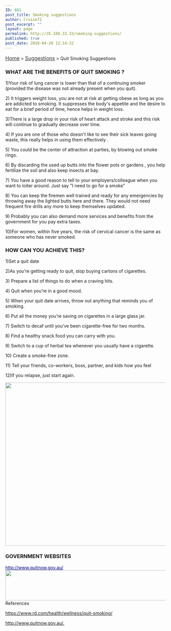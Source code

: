 ```yaml
---
ID: 681
post_title: Smoking suggestions
author: Cruise72
post_excerpt: ""
layout: page
permalink: http://35.189.33.33/smoking-suggestions/
published: true
post_date: 2018-04-20 12:14:32
---
```

<p><a style="font-size: 16px; color: #333333;" href="http://35.189.33.33/">Home</a> &gt; <a style="font-size: 16px; color: #333333;" href="http://35.189.33.33/suggestions/">Suggestions</a> &gt; Quit Smoking Suggestions</p>		
			<h3>WHAT ARE THE BENEFITS OF QUIT SMOKING ?</h3>		
		<p>1)Your risk of lung cancer is lower than that of a continuing smoker (provided the disease was not already present when you quit).</p><p>2) It triggers weight loss, you are not at risk at getting obese as long as you are addicted to smoking. It suppresses the body's appetite and the desire to eat for a brief period of time, hence helps in weight loss.</p><p>3)There is a large drop in your risk of heart attack and stroke and this risk will continue to gradually decrease over time.</p><p>4) If you are one of those who doesn't like to see their sick leaves going waste, this really helps in using them effectively .</p><p>5) You could be the center of attraction at parties, by blowing out smoke rings.</p><p>6) By discarding the used up butts into the flower pots or gardens , you help fertilize the soil and also keep insects at bay.</p><p>7) You have a good reason to tell to your employers/colleague when you want to loiter around. Just say "I need to go for a smoke"</p><p>8) You can keep the firemen well trained and ready for any emergencies by throwing away the lighted butts here and there. They would not need frequent fire drills any more to keep themselves updated.</p><p>9) Probably you can also demand more services and benefits from the government for you pay extra taxes.</p><p>10)For women, within five years, the risk of cervical cancer is the same as someone who has never smoked.</p>		
			<h3>HOW CAN YOU ACHIEVE THIS?</h3>		
		<p>1)Set a quit date</p><p>2)As you’re getting ready to quit, stop buying cartons of cigarettes.</p><p>3) Prepare a list of things to do when a craving hits.</p><p>4) Quit when you’re in a good mood.</p><p>5) When your quit date arrives, throw out anything that reminds you of smoking.</p><p>6) Put all the money you’re saving on cigarettes in a large glass jar.</p><p>7) Switch to decaf until you’ve been cigarette-free for two months.</p><p>8) Find a healthy snack food you can carry with you.</p><p>9) Switch to a cup of herbal tea whenever you usually have a cigarette.</p><p>10) Create a smoke-free zone.</p><p>11) Tell your friends, co-workers, boss, partner, and kids how you feel</p><p>12)If you relapse, just start again.</p>		
										<img width="512" height="512" src="http://35.189.33.33/wp-content/uploads/2018/04/1470399594_Web_Design.png" alt="" srcset="http://35.189.33.33/wp-content/uploads/2018/04/1470399594_Web_Design.png 512w, http://35.189.33.33/wp-content/uploads/2018/04/1470399594_Web_Design-150x150.png 150w, http://35.189.33.33/wp-content/uploads/2018/04/1470399594_Web_Design-300x300.png 300w" sizes="(max-width: 512px) 100vw, 512px" />											
			<h3>GOVERNMENT WEBSITES</h3>		
<a style="color: #000080;" href="http://www.quitnow.gov.au/">http://www.quitnow.gov.au/</a>
										<img width="984" height="95" src="http://35.189.33.33/wp-content/uploads/2018/04/smokewebsite.png" alt="" srcset="http://35.189.33.33/wp-content/uploads/2018/04/smokewebsite.png 984w, http://35.189.33.33/wp-content/uploads/2018/04/smokewebsite-300x29.png 300w, http://35.189.33.33/wp-content/uploads/2018/04/smokewebsite-768x74.png 768w" sizes="(max-width: 984px) 100vw, 984px" />											
												References  					
					<p><u>https://www.rd.com/health/wellness/quit-smoking/</u></p><p><u>http://www.quitnow.gov.au/.</u></p>